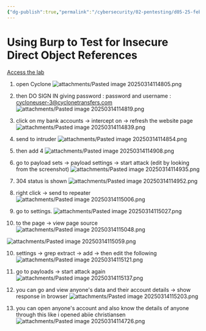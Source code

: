 ```yaml
---
{"dg-publish":true,"permalink":"/cybersecurity/02-pentesting/d05-25-feb/insecure-direct-object-reference-using-burp/"}
---
```



# **Using Burp to Test for Insecure Direct Object References**

[Access the lab](https://portswigger.net/support/using-burp-to-test-for-insecuredirect-object-references)

1. open Cyclone
![attachments/Pasted image 20250314114805.png](/img/user/Cybersecurity/02_Pentesting/D05_25%20Feb/attachments/Pasted%20image%2020250314114805.png)

2. then DO SIGN IN giving password : password and username : cycloneuser-3@cyclonetransfers.com
![attachments/Pasted image 20250314114819.png](/img/user/Cybersecurity/02_Pentesting/D05_25%20Feb/attachments/Pasted%20image%2020250314114819.png)

3. click on my bank accounts → intercept on → refresh the website page
![attachments/Pasted image 20250314114839.png](/img/user/Cybersecurity/02_Pentesting/D05_25%20Feb/attachments/Pasted%20image%2020250314114839.png)

4. send to intruder
![attachments/Pasted image 20250314114854.png](/img/user/Cybersecurity/02_Pentesting/D05_25%20Feb/attachments/Pasted%20image%2020250314114854.png)

5. then add 4
![attachments/Pasted image 20250314114908.png](/img/user/Cybersecurity/02_Pentesting/D05_25%20Feb/attachments/Pasted%20image%2020250314114908.png)

6. go to payload sets → payload settings → start attack (edit by looking from the screenshot)
![attachments/Pasted image 20250314114935.png](/img/user/Cybersecurity/02_Pentesting/D05_25%20Feb/attachments/Pasted%20image%2020250314114935.png)

7. 304 status is shown
![attachments/Pasted image 20250314114952.png](/img/user/Cybersecurity/02_Pentesting/D05_25%20Feb/attachments/Pasted%20image%2020250314114952.png)

8. right click → send to repeater
![attachments/Pasted image 20250314115006.png](/img/user/Cybersecurity/02_Pentesting/D05_25%20Feb/attachments/Pasted%20image%2020250314115006.png)

9. go to settings.
![attachments/Pasted image 20250314115027.png](/img/user/Cybersecurity/02_Pentesting/D05_25%20Feb/attachments/Pasted%20image%2020250314115027.png)

10. to the page → view page source
![attachments/Pasted image 20250314115048.png](/img/user/Cybersecurity/02_Pentesting/D05_25%20Feb/attachments/Pasted%20image%2020250314115048.png)

![attachments/Pasted image 20250314115059.png](/img/user/Cybersecurity/02_Pentesting/D05_25%20Feb/attachments/Pasted%20image%2020250314115059.png)

10. settings → grep extract → add → then edit the following
![attachments/Pasted image 20250314115121.png](/img/user/Cybersecurity/02_Pentesting/D05_25%20Feb/attachments/Pasted%20image%2020250314115121.png)

11. go to payloads → start attack again
![attachments/Pasted image 20250314115137.png](/img/user/Cybersecurity/02_Pentesting/D05_25%20Feb/attachments/Pasted%20image%2020250314115137.png)

12. you can go and view anyone's data and their account details → show response in browser
![attachments/Pasted image 20250314115203.png](/img/user/Cybersecurity/02_Pentesting/D05_25%20Feb/attachments/Pasted%20image%2020250314115203.png)

13. you can open anyone's account and also know the details of anyone through this like i opened abiie christiansen
![attachments/Pasted image 20250314114726.png](/img/user/Cybersecurity/02_Pentesting/D05_25%20Feb/attachments/Pasted%20image%2020250314114726.png)
